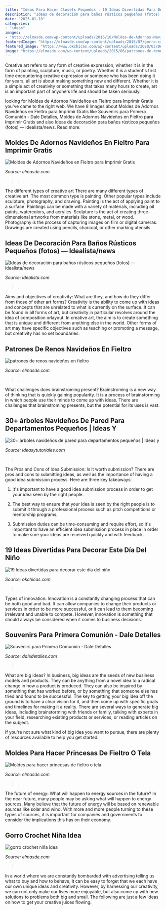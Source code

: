 ```yaml
---
title: "Ideas Para Hacer Closets Pequeños : 19 Ideas Divertidas Para Decorar Este Día Del Niño"
description: "Ideas de decoración para baños rústicos pequeños (fotos) — idealista/news"
date: "2023-01-10"
categories:
- "ideas"
images:
- "http://elmasde.com/wp-content/uploads/2015/10/Moldes-de-Adornos-Navideños-en-Fieltro-para-Imprimir-Gratis1.jpg"
featuredImage: "https://elmasde.com/wp-content/uploads/2015/07/gorro-crochet-nina-modelos01-1024x577.jpg"
featured_image: "https://www.okchicas.com/wp-content/uploads/2020/03/Decoración-para-festejar-el-día-del-niño-10.jpg"
image: "https://elmasde.com/wp-content/uploads/2015/06/patrones-de-renos-navideños-en-fieltro-2.jpg"
---
```



Creative art refers to any form of creative expression, whether it is in the form of painting, sculpture, music, or poetry. Whether it is a student's first time encountering creative expression or someone who has been doing it for years, all art is about making something new and different. Whether it is a simple act of creativity or something that takes many hours to create, art is an important part of anyone's life and should be taken seriously.

	

		
looking for Moldes de Adornos Navideños en Fieltro para Imprimir Gratis you've came to the right web. We have 8 Images about Moldes de Adornos Navideños en Fieltro para Imprimir Gratis like Souvenirs para Primera Comunión - Dale Detalles, Moldes de Adornos Navideños en Fieltro para Imprimir Gratis and also Ideas de decoración para baños rústicos pequeños (fotos) — idealista/news. Read more:
		
    
## Moldes De Adornos Navideños En Fieltro Para Imprimir Gratis

<img loading=lazy src="http://elmasde.com/wp-content/uploads/2015/10/Moldes-de-Adornos-Navideños-en-Fieltro-para-Imprimir-Gratis1.jpg" onerror="this.onerror=null;this.src='https://tse3.mm.bing.net/th?id=OIP.J6_MwNKUErRgOG3if6QL7AHaLJ&amp;pid=15.1';" alt="Moldes de Adornos Navideños en Fieltro para Imprimir Gratis">

_Source: elmasde.com_

>. 

	

The different types of creative art
There are many different types of creative art. The most common type is painting. Other popular types include sculpture, photography, and drawing.
Painting is the act of applying paint to a surface. Paintings can be made with a variety of materials, including oil paints, watercolors, and acrylics. Sculpture is the act of creating three-dimensional artworks from materials like stone, metal, or wood. Photography is the process of capturing images on film or digital cameras. Drawings are created using pencils, charcoal, or other marking utensils.

    
## Ideas De Decoración Para Baños Rústicos Pequeños (fotos) — Idealista/news

<img loading=lazy src="https://st3.idealista.com/news/archivos/2013-08/traditional-bathroom_0.jpg?sv=6t_HL9eV" onerror="this.onerror=null;this.src='https://tse4.mm.bing.net/th?id=OIP.yYQcyXQ-FzOWFzsZevnjRgHaLH&amp;pid=15.1';" alt="Ideas de decoración para baños rústicos pequeños (fotos) — idealista/news">

_Source: idealista.com_

>. 

	

Aims and objectives of creativity: What are they, and how do they differ from those of other art forms?
Creativity is the ability to come up with ideas and concepts that are unrelated to what is currently on the surface. It can be found in all forms of art, but creativity in particular revolves around the idea of composition orlayout. In creative art, the aim is to create something that is unique and different from anything else in the world. Other forms of art may have specific objectives such as teaching or promoting a message, but creativity has no set boundaries.

    
## Patrones De Renos Navideños En Fieltro

<img loading=lazy src="https://elmasde.com/wp-content/uploads/2015/06/patrones-de-renos-navideños-en-fieltro-2.jpg" onerror="this.onerror=null;this.src='https://tse1.mm.bing.net/th?id=OIP.XzyMUlRg-3AXnvnWpDqxZQHaJu&amp;pid=15.1';" alt="patrones de renos navideños en fieltro">

_Source: elmasde.com_

>. 

	

What challenges does brainstroming present?
Brainstroming is a new way of thinking that is quickly gaining popularity. It is a process of brainstorming in which people use their minds to come up with ideas. There are challenges that brainstroming presents, but the potential for its uses is vast.

    
## 30+ árboles Navideños De Pared Para Departamentos Pequeños | Ideas Y

<img loading=lazy src="https://ideasytutoriales.com/wp-content/uploads/2018/11/Arbol-de-Navidad-para-Pared-04.jpg" onerror="this.onerror=null;this.src='https://tse2.mm.bing.net/th?id=OIP.fh0c3_vKr4Fn37lWB8itKwHaNL&amp;pid=15.1';" alt="30+ árboles navideños de pared para departamentos pequeños | Ideas y">

_Source: ideasytutoriales.com_

>. 

	

The Pros and Cons of Idea Submission: Is it worth submission?
There are pros and cons to submitting ideas, as well as the importance of having a good idea submission process. Here are three key takeaways:
1. It's important to have a good idea submission process in order to get your idea seen by the right people.

2. The best way to ensure that your idea is seen by the right people is to submit it through a professional process such as pitch competitions or mentorship programs.

3. Submission duties can be time-consuming and require effort, so it's important to have an efficient idea submission process in place in order to make sure your ideas are received quickly and with feedback.

    
## 19 Ideas Divertidas Para Decorar Este Día Del Niño

<img loading=lazy src="https://www.okchicas.com/wp-content/uploads/2020/03/Decoración-para-festejar-el-día-del-niño-10.jpg" onerror="this.onerror=null;this.src='https://tse2.mm.bing.net/th?id=OIP.2BLLrrd5AkhABsbPFbDnQQHaLH&amp;pid=15.1';" alt="19 Ideas divertidas para decorar este día del niño">

_Source: okchicas.com_

>. 

	

Types of innovation:
Innovation is a constantly changing process that can be both good and bad. It can allow companies to change their products or services in order to be more successful, or it can lead to them becoming irrelevant and unable to compete. However, innovation is something that should always be considered when it comes to business decisions.

    
## Souvenirs Para Primera Comunión - Dale Detalles

<img loading=lazy src="https://i2.wp.com/www.daledetalles.com/wp-content/uploads/2017/09/recuerdos-de-comunion1.jpg?resize=501%2C727" onerror="this.onerror=null;this.src='https://tse1.mm.bing.net/th?id=OIP.3Jlip7-sQBBjAwYh1pVamQHaKv&amp;pid=15.1';" alt="Souvenirs para Primera Comunión - Dale Detalles">

_Source: daledetalles.com_

>. 

	

What are big ideas?
In business, big ideas are the seeds of new business models and products. They can be anything from a novel idea to a radical change in how a product is produced. They can also be inspired by something that has worked before, or by something that someone else has tried and found to be successful. 
The key to getting your big idea off the ground is to have a clear vision for it, and then come up with specific goals and timelines for making it a reality. There are several ways to generate big ideas, including brainstorming with friends or family, talking with experts in your field, researching existing products or services, or reading articles on the subject. 

If you're not sure what kind of big idea you want to pursue, there are plenty of resources available to help you get started.

    
## Moldes Para Hacer Princesas De Fieltro O Tela

<img loading=lazy src="http://elmasde.com/wp-content/uploads/2015/11/Moldes-para-hacer-princesas-de-fieltro-o-tela04-683x1024.jpg" onerror="this.onerror=null;this.src='https://tse3.mm.bing.net/th?id=OIP.JRRtmqxXgNBne25_n7zTgwHaLG&amp;pid=15.1';" alt="Moldes para hacer princesas de fieltro o tela">

_Source: elmasde.com_

>. 

	

The future of energy: What will happen to energy sources in the future?
In the near future, many people may be asking what will happen to energy sources. Many believe that the future of energy will be based on renewable sources like solar and wind. With more and more people turning to these types of sources, it is important for companies and governments to consider the implications this has on their economy.

    
## Gorro Crochet Niña Idea

<img loading=lazy src="https://elmasde.com/wp-content/uploads/2015/07/gorro-crochet-nina-modelos01-1024x577.jpg" onerror="this.onerror=null;this.src='https://tse1.mm.bing.net/th?id=OIP.bWVje3KQ_MMtkBs3Dpra9wHaEL&amp;pid=15.1';" alt="gorro crochet niña idea">

_Source: elmasde.com_

>. 

	

In a world where we are constantly bombarded with advertising telling us what to buy and how to behave, it can be easy to forget that we each have our own unique ideas and creativity. However, by harnessing our creativity, we can not only make our lives more enjoyable, but also come up with new solutions to problems both big and small. The following are just a few ideas on how to get your creative juices flowing.


